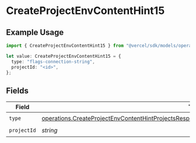 # CreateProjectEnvContentHint15

## Example Usage

```typescript
import { CreateProjectEnvContentHint15 } from "@vercel/sdk/models/operations/createprojectenv.js";

let value: CreateProjectEnvContentHint15 = {
  type: "flags-connection-string",
  projectId: "<id>",
};
```

## Fields

| Field                                                                                                                                                                                                                    | Type                                                                                                                                                                                                                     | Required                                                                                                                                                                                                                 | Description                                                                                                                                                                                                              |
| ------------------------------------------------------------------------------------------------------------------------------------------------------------------------------------------------------------------------ | ------------------------------------------------------------------------------------------------------------------------------------------------------------------------------------------------------------------------ | ------------------------------------------------------------------------------------------------------------------------------------------------------------------------------------------------------------------------ | ------------------------------------------------------------------------------------------------------------------------------------------------------------------------------------------------------------------------ |
| `type`                                                                                                                                                                                                                   | [operations.CreateProjectEnvContentHintProjectsResponse201ApplicationJSONResponseBodyCreated115Type](../../models/operations/createprojectenvcontenthintprojectsresponse201applicationjsonresponsebodycreated115type.md) | :heavy_check_mark:                                                                                                                                                                                                       | N/A                                                                                                                                                                                                                      |
| `projectId`                                                                                                                                                                                                              | *string*                                                                                                                                                                                                                 | :heavy_check_mark:                                                                                                                                                                                                       | N/A                                                                                                                                                                                                                      |